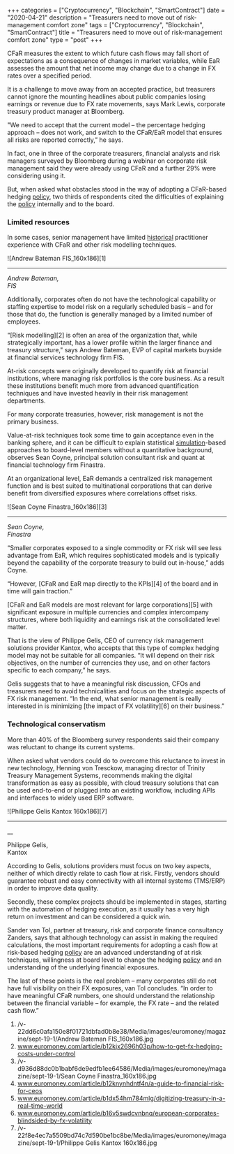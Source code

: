 +++
categories = ["Cryptocurrency", "Blockchain", "SmartContract"]
date = "2020-04-21"
description = "Treasurers need to move out of risk-management comfort zone"
tags = ["Cryptocurrency", "Blockchain", "SmartContract"]
title = "Treasurers need to move out of risk-management comfort zone"
type = "post"
+++

CFaR measures the extent to which future cash flows may fall short of
expectations as a consequence of changes in market variables, while EaR
assesses the amount that net income may change due to a change in FX
rates over a specified period.

It is a challenge to move away from an accepted practice, but treasurers
cannot ignore the mounting headlines about public companies losing
earnings or revenue due to FX rate movements, says Mark Lewis, corporate
treasury product manager at Bloomberg.

"We need to accept that the current model – the percentage hedging
approach – does not work, and switch to the CFaR/EaR model that ensures
all risks are reported correctly,” he says.

In fact, one in three of the corporate treasurers, financial analysts
and risk managers surveyed by Bloomberg during a webinar on corporate
risk management said they were already using CFaR and a further 29% were
considering using it.

But, when asked what obstacles stood in the way of adopting a CFaR-based
hedging [policy](https://www.fintechee.com/policy/), two thirds of respondents cited the difficulties of
explaining the [policy](https://www.fintechee.com/policy/) internally and to the board.

### Limited resources

In some cases, senior management have limited [historical](https://www.fintechee.com/services/historical-data-for-forex/) practitioner
experience with CFaR and other risk modelling techniques.

![Andrew Bateman FIS_160x186][1]  
  
---  
_Andrew Bateman,  
FIS_  
  
Additionally, corporates often do not have the technological capability
or staffing expertise to model risk on a regularly scheduled basis – and
for those that do, the function is generally managed by a limited number
of employees.

“[Risk modelling][2] is often an area of the organization that, while
strategically important, has a lower profile within the larger finance
and treasury structure," says Andrew Bateman, EVP of capital markets
buyside at financial services technology firm FIS.

At-risk concepts were originally developed to quantify risk at financial
institutions, where managing risk portfolios is the core business. As a
result these institutions benefit much more from advanced quantification
techniques and have invested heavily in their risk management
departments.

For many corporate treasuries, however, risk management is not the
primary business.

Value-at-risk techniques took some time to gain acceptance even in the
banking sphere, and it can be difficult to explain statistical
[simulation](https://www.fintechee.com/features/trading-simulation/)-based approaches to board-level members without a
quantitative background, observes Sean Coyne, principal solution
consultant risk and quant at financial technology firm Finastra.

At an organizational level, EaR demands a centralized risk management
function and is best suited to multinational corporations that can
derive benefit from diversified exposures where correlations offset
risks.

![Sean Coyne Finastra_160x186][3]  
  
---  
  
 _Sean Coyne,  
Finastra_  
  
“Smaller corporates exposed to a single commodity or FX risk will see
less advantage from EaR, which requires sophisticated models and is
typically beyond the capability of the corporate treasury to build out
in-house,” adds Coyne.

“However, [CFaR and EaR map directly to the KPIs][4] of the board and in
time will gain traction.”

[CFaR and EaR models are most relevant for large corporations][5] with
significant exposure in multiple currencies and complex intercompany
structures, where both liquidity and earnings risk at the consolidated
level matter.

That is the view of Philippe Gelis, CEO of currency risk management
solutions provider Kantox, who accepts that this type of complex hedging
model may not be suitable for all companies. “It will depend on their
risk objectives, on the number of currencies they use, and on other
factors specific to each company,” he says.

Gelis suggests that to have a meaningful risk discussion, CFOs and
treasurers need to avoid technicalities and focus on the strategic
aspects of FX risk management. “In the end, what senior management is
really interested in is minimizing [the impact of FX volatility][6] on
their business.”

### Technological conservatism

More than 40% of the Bloomberg survey respondents said their company was
reluctant to change its current systems.

When asked what vendors could do to overcome this reluctance to invest
in new technology, Henning von Tresckow, managing director of Trinity
Treasury Management Systems, recommends making the digital
transformation as easy as possible, with cloud treasury solutions that
can be used end-to-end or plugged into an existing workflow, including
APIs and interfaces to widely used ERP software.

![Philippe Gelis Kantox 160x186][7]  
  
---  
 __

Philippe Gelis,  
Kantox  
  
According to Gelis, solutions providers must focus on two key aspects,
neither of which directly relate to cash flow at risk. Firstly, vendors
should guarantee robust and easy connectivity with all internal systems
(TMS/ERP) in order to improve data quality.

Secondly, these complex projects should be implemented in stages,
starting with the automation of hedging execution, as it usually has a
very high return on investment and can be considered a quick win.

Sander van Tol, partner at treasury, risk and corporate finance
consultancy Zanders, says that although technology can assist in making
the required calculations, the most important requirements for adopting
a cash flow at risk-based hedging [policy](https://www.fintechee.com/policy/) are an advanced understanding
of at risk techniques, willingness at board level to change the hedging
[policy](https://www.fintechee.com/policy/) and an understanding of the underlying financial exposures.

The last of these points is the real problem – many corporates still do
not have full visibility on their FX exposures, van Tol concludes. “In
order to have meaningful CFaR numbers, one should understand the
relationship between the financial variable – for example, the FX rate –
and the related cash flow.”

   1. /v-22dd6c0afa150e8f01721dbfad0b8e38/Media/images/euromoney/magazine/sept-19-1/Andrew Bateman FIS_160x186.jpg
   2. www.euromoney.com/article/b12kjx2696h03p/how-to-get-fx-hedging-costs-under-control
   3. /v-d936d88dc0b1babf6de9edfb1ee64586/Media/images/euromoney/magazine/sept-19-1/Sean Coyne Finastra_160x186.jpg
   4. www.euromoney.com/article/b12knynhdntf4n/a-guide-to-financial-risk-for-ceos
   5. www.euromoney.com/article/b1dx54hm784mlg/digitizing-treasury-in-a-real-time-world
   6. www.euromoney.com/article/b16v5swdcvnbnq/european-corporates-blindsided-by-fx-volatility
   7. /v-22f8e4ec7a5509bd74c7d590be1bc8be/Media/images/euromoney/magazine/sept-19-1/Philippe Gelis Kantox 160x186.jpg